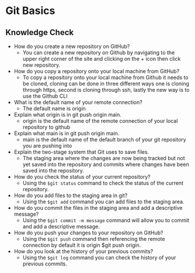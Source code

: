 # Git Basics

## Knowledge Check

- How do you create a new repository on GitHub?
  - You can create a new repository on Github by navigating to the upper right corner of the site and clicking on the + icon then click new repository. 
- How do you copy a repository onto your local machine from GitHub?
  - To copy a repository onto your local machine from Github it needs to be cloned, cloning can be done in three different ways one is cloning through https, second is cloning through ssh, lastly the new way is to use the Github CLI 
- What is the default name of your remote connection?
  - The default name is origin
- Explain what origin is in git push origin main.
  - origin is the default name of the remote connection of your local repository to github
- Explain what main is in git push origin main.
  - main is the default name of the default branch of your git repository you are pushing into
- Explain the two-stage system that Git uses to save files.
  - The staging area where the changes are now being tracked but not yet saved into the repository and commits where changes have been saved into the repository.
- How do you check the status of your current repository?
  - Using the `$git status` command to check the status of the current repository.
- How do you add files to the staging area in git?
  - Using the `$git add` command you can add files to the staging area.
- How do you commit the files in the staging area and add a descriptive message?
  - Using the `$git commit -m message` command will allow you to commit and add a descriptive message.
- How do you push your changes to your repository on GitHub?
  - Using the `$git push` command then referencing the remote connection by default it is origin $git push origin.
- How do you look at the history of your previous commits?
  - Using the `$git log` command you can check the history of your previous commits.